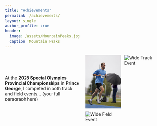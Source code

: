 ```yaml
---
title: "Achievements"
permalink: /achievements/
layout: single
author_profile: true
header:
  image: /assets/MountainPeaks.jpg
  caption: Mountain Peaks
---
```


<div style="display: flex; align-items: center; gap: 20px; margin-top: 20px;">
  <div style="flex: 1;">
    <p>
      At the <strong>2025 Special Olympics Provincial Championships</strong> in <strong>Prince George</strong>, I competed in both track and field events... (your full paragraph here)
    </p>
  </div>

  <div style="flex: 1; display: grid; grid-template-columns: 1fr 1fr; gap: 10px;">
    <img src="assets/images/IMG_2025071106.jpg" alt="Tall Medal Image" style="width: 100%; object-fit: cover;">
    <img src="assets/images/IMG_2025071102.jpg" alt="Wide Track Event" style="width: 100%; object-fit: cover;">
    <img src="assets/images/IMG_2025071104.jpg" alt="Wide Field Event" style="width: 100%; object-fit: cover;">
  </div>
</div>
